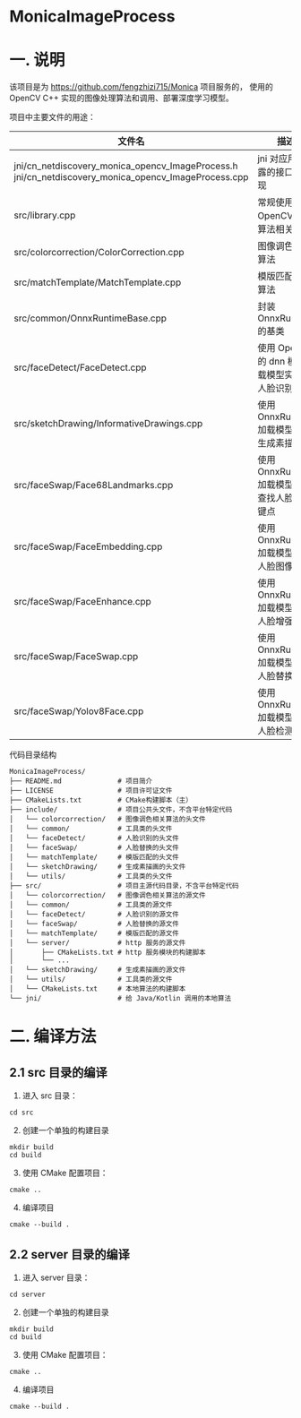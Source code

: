 # MonicaImageProcess

# 一. 说明
该项目是为 https://github.com/fengzhizi715/Monica 项目服务的，
使用的 OpenCV C++ 实现的图像处理算法和调用、部署深度学习模型。


项目中主要文件的用途：

| 文件名                                                                                                      | 描述                              |
|----------------------------------------------------------------------------------------------------------|---------------------------------|
| jni/cn_netdiscovery_monica_opencv_ImageProcess.h </br>jni/cn_netdiscovery_monica_opencv_ImageProcess.cpp | jni 对应用层暴露的接口和实现                |
| src/library.cpp                                                                                          | 常规使用 OpenCV 图像算法相关的             |
| src/colorcorrection/ColorCorrection.cpp                                                                  | 图像调色相关算法                        |
| src/matchTemplate/MatchTemplate.cpp                                                                      | 模版匹配相关算法                      |
| src/common/OnnxRuntimeBase.cpp                                                                           | 封装 OnnxRuntime 的基类              |
| src/faceDetect/FaceDetect.cpp                                                                            | 使用 OpenCV 的 dnn 模块加载模型实现的人脸识别检测 |
| src/sketchDrawing/InformativeDrawings.cpp                                                                | 使用 OnnxRuntime 加载模型实现生成素描画      |
| src/faceSwap/Face68Landmarks.cpp                                                                         | 使用 OnnxRuntime 加载模型实现查找人脸的关键点   |
| src/faceSwap/FaceEmbedding.cpp                                                                           | 使用 OnnxRuntime 加载模型实现人脸图像映射     |
| src/faceSwap/FaceEnhance.cpp                                                                             | 使用 OnnxRuntime 加载模型实现人脸增强       |
| src/faceSwap/FaceSwap.cpp                                                                                | 使用 OnnxRuntime 加载模型实现人脸替换       |
| src/faceSwap/Yolov8Face.cpp                                                                              | 使用 OnnxRuntime 加载模型实现人脸检测       |

代码目录结构

```
MonicaImageProcess/
├── README.md              # 项目简介
├── LICENSE                # 项目许可证文件
├── CMakeLists.txt         # CMake构建脚本（主）
├── include/               # 项目公共头文件，不含平台特定代码
│   └── colorcorrection/   # 图像调色相关算法的头文件
│   └── common/            # 工具类的头文件
│   └── faceDetect/        # 人脸识别的头文件
│   └── faceSwap/          # 人脸替换的头文件
│   └── matchTemplate/     # 模版匹配的头文件
│   └── sketchDrawing/     # 生成素描画的头文件
│   └── utils/             # 工具类的头文件
├── src/                   # 项目主源代码目录，不含平台特定代码
│   └── colorcorrection/   # 图像调色相关算法的源文件
│   └── common/            # 工具类的源文件
│   └── faceDetect/        # 人脸识别的源文件
│   └── faceSwap/          # 人脸替换的源文件
│   └── matchTemplate/     # 模版匹配的源文件
│   └── server/            # http 服务的源文件
│       ├── CMakeLists.txt # http 服务模块的构建脚本
│       └── ...
│   └── sketchDrawing/     # 生成素描画的源文件
│   └── utils/             # 工具类的源文件
│   └── CMakeLists.txt     # 本地算法的构建脚本
└── jni/                   # 给 Java/Kotlin 调用的本地算法

```
# 二. 编译方法

## 2.1 src 目录的编译
1. 进入 src 目录：
```
cd src
```

2. 创建一个单独的构建目录
```
mkdir build
cd build
```

3. 使用 CMake 配置项目：
```
cmake ..
```

4. 编译项目
```
cmake --build .
```

## 2.2 server 目录的编译

1. 进入 server 目录：
```
cd server
```

2. 创建一个单独的构建目录
```
mkdir build
cd build
```

3. 使用 CMake 配置项目：
```
cmake ..
```

4. 编译项目
```
cmake --build .
```